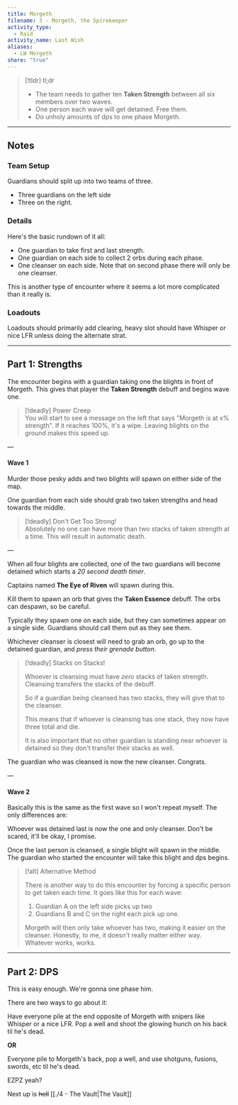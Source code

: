 ```yaml
---  
title: Morgeth  
filename: 3 - Morgeth, the Spirekeeper  
activity_type:  
  - Raid  
activity_name: Last Wish  
aliases:  
  - LW Morgeth  
share: "true"  
---  
```

  
> [!tldr] tl;dr  
>  
> - The team needs to gather ten **Taken Strength** between all six members over two waves.  
> - One person each wave will get detained. Free them.  
> - Do unholy amounts of dps to one phase Morgeth.  
  
----  
  
## Notes  
  
### Team Setup  
  
Guardians should split up into two teams of three.  
 - Three guardians on the left side  
 - Three on the right.  
  
### Details  
  
Here's the basic rundown of it all:  
- One guardian to take first and last strength.  
- One guardian on each side to collect 2 orbs during each phase.  
- One cleanser on each side. Note that on second phase there will only be one cleanser.  
  
This is another type of encounter where it seems a lot more complicated than it really is.  
  
### Loadouts  
  
Loadouts should primarily add clearing, heavy slot should have Whisper or nice LFR unless doing the alternate strat.  
  
----  
  
## Part 1: Strengths  
  
The encounter begins with a guardian taking one the blights in front of Morgeth. This gives that player the **Taken Strength** debuff and begins wave one.  
  
> [!deadly] Power Creep  
> You will start to see a message on the left that says "Morgeth is at x% strength". If it reaches 100%, it's a wipe. Leaving blights on the ground makes this speed up.  
  
—  
  
#### Wave 1  
  
Murder those pesky adds and two blights will spawn on either side of the map.  
  
One guardian from each side should grab two taken strengths and head towards the middle.  
  
> [!deadly] Don't Get Too Strong!  
> Absolutely no one can have more than two stacks of taken strength at a time. This will result in automatic death.  
  
—  
  
When all four blights are collected, one of the two guardians will become detained which starts a *20 second death timer*.  
  
Captains named **The Eye of Riven** will spawn during this.  
  
Kill them to spawn an orb that gives the **Taken Essence** debuff. The orbs can despawn, so be careful.  
   
Typically they spawn one on each side, but they can sometimes appear on a single side. Guardians should call them out as they see them.  
   
Whichever cleanser is closest will need to grab an orb, go up to the detained guardian, and *press their grenade button*.  
  
> [!deadly] Stacks on Stacks!  
>  
> Whoever is cleansing must have *zero* stacks of taken strength. Cleansing transfers the stacks of the debuff.  
>  
> So if a guardian being cleansed has two stacks, they will give that to the cleanser.  
>  
> This means that if whoever is cleansing has one stack, they now have three total and die.  
>  
> It is also important that no other guardian is standing near whoever is detained so they don't transfer their stacks as well.  
  
The guardian who was cleansed is now the new cleanser. Congrats.  
  
—  
  
#### Wave 2  
  
Basically this is the same as the first wave so I won't repeat myself. The only differences are:  
  
Whoever was detained last is now the one and only cleanser. Don't be scared, it'll be okay, I promise.  
   
Once the last person is cleansed, a single blight will spawn in the middle. The guardian who started the encounter will take this blight and dps begins.  
  
> [!alt] Alternative Method  
>  
> There is another way to do this encounter by forcing a specific person to get taken each time. It goes like this for each wave:  
>  
> 1. Guardian A on the left side picks up two  
> 2. Guardians B and C on the right each pick up one.  
>  
> Morgeth will then only take whoever has two, making it easier on the cleanser. Honestly, to me, it doesn't really matter either way. Whatever works, works.  
  
----  
  
## Part 2: DPS  
  
This is easy enough. We're gonna one phase him.  
  
There are two ways to go about it:  
  
Have everyone pile at the end opposite of Morgeth with snipers like Whisper or a nice LFR. Pop a well and shoot the glowing hunch on his back til he's dead.  
  
**OR**  
  
Everyone pile to Morgeth's back, pop a well, and use shotguns, fusions, swords, etc til he's dead.  
  
EZPZ yeah?  
  
Next up is ~~hell~~ [[./4 - The Vault|The Vault]]